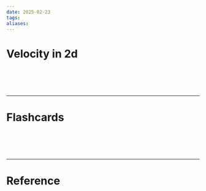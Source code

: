 ```yaml
---
date: 2025-02-23
tags: 
aliases:
---
```

# Velocity in 2d


# ‌
---
# Flashcards


# ‌
---
# Reference
